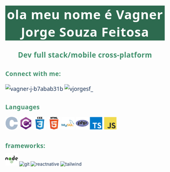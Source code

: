 <h1 align="center" style="color:#ffffff; background-color: #2d6a4f ;font-size:2.5rem; margin-top:30px; margin-bottom:10px; text-align:center; letter-spacing:1px; font-family:'Segoe UI',Arial,sans-serif;">
  ola meu nome é Vagner Jorge Souza Feitosa
</h1>
<h3 align="center" style="color:#40916c;;font-size:1.4rem; margin-bottom:10px; margin-top:30px; text-align:center; letter-spacing:0.5px; font-family:'Segoe UI',Arial,sans-serif;">
  Dev full stack/mobile cross-platform
</h3>


<h3 align="left" style="color:#40916c; font-size:1.2rem; margin-bottom:10px; margin-top:30px; text-align:left; letter-spacing:0.5px; font-family:'Segoe UI',Arial,sans-serif;">
  Connect with me:
</h3>
<p align="left" style="font-size:1.1rem; line-height:1.6; font-family:'Segoe UI',Arial,sans-serif;">
<a href="https://linkedin.com/in/vagner-j-b7abab31b" target="blank" style="color:#1d3557; text-decoration:none; transition:color 0.2s;"><img align="center" src="https://raw.githubusercontent.com/rahuldkjain/github-profile-readme-generator/master/src/images/icons/Social/linked-in-alt.svg" alt="vagner-j-b7abab31b" height="30" width="40" /></a>
<a href="https://instagram.com/vjorgesf_" target="blank" style="color:#1d3557; text-decoration:none; transition:color 0.2s;"><img align="center" src="https://raw.githubusercontent.com/rahuldkjain/github-profile-readme-generator/master/src/images/icons/Social/instagram.svg" alt="vjorgesf_" height="30" width="40" /></a>
</p>

<h3 align="left" style="color:#40916c; font-size:1.2rem; margin-bottom:10px; margin-top:30px; text-align:left; letter-spacing:0.5px; font-family:'Segoe UI',Arial,sans-serif;">
  Languages
</h3>
<p align="left" style="font-size:1.1rem; line-height:1.6; font-family:'Segoe UI',Arial,sans-serif;">
  <a href="https://www.cprogramming.com/" target="_blank" rel="noreferrer" style="color:#1d3557; text-decoration:none; transition:color 0.2s;"> <img src="https://raw.githubusercontent.com/devicons/devicon/master/icons/c/c-original.svg" alt="c" width="40" height="40"/> </a>
  <a href="https://www.w3schools.com/cs/" target="_blank" rel="noreferrer" style="color:#1d3557; text-decoration:none; transition:color 0.2s;"> <img src="https://raw.githubusercontent.com/devicons/devicon/master/icons/csharp/csharp-original.svg" alt="csharp" width="40" height="40"/> </a>
  <a href="https://www.w3schools.com/css/" target="_blank" rel="noreferrer" style="color:#1d3557; text-decoration:none; transition:color 0.2s;"> <img src="https://raw.githubusercontent.com/devicons/devicon/master/icons/css3/css3-original-wordmark.svg" alt="css3" width="40" height="40"/> </a>
  <a href="https://www.w3schools.com/html/default.asp" target="_blank" rel="noreferrer" style="color:#1d3557; text-decoration:none; transition:color 0.2s;"> <img src="https://raw.githubusercontent.com/devicons/devicon/master/icons/html5/html5-original-wordmark.svg" alt="html5" width="40" height="40"/> </a>
  <a href="https://www.mysql.com/" target="_blank" rel="noreferrer" style="color:#1d3557; text-decoration:none; transition:color 0.2s;"> <img src="https://raw.githubusercontent.com/devicons/devicon/master/icons/mysql/mysql-original-wordmark.svg" alt="mysql" width="40" height="40"/> </a>
  <a href="https://www.php.net" target="_blank" rel="noreferrer" style="color:#1d3557; text-decoration:none; transition:color 0.2s;"> <img src="https://raw.githubusercontent.com/devicons/devicon/master/icons/php/php-original.svg" alt="php" width="40" height="40"/> </a>
  <a href="https://www.typescriptlang.org/" target="_blank" rel="noreferrer" style="color:#1d3557; text-decoration:none; transition:color 0.2s;"> <img src="https://raw.githubusercontent.com/devicons/devicon/master/icons/typescript/typescript-original.svg" alt="typescript" width="40" height="40"/> </a>
  <a href="https://developer.mozilla.org/en-US/docs/Web/JavaScript" target="_blank" rel="noreferrer" style="color:#1d3557; text-decoration:none; transition:color 0.2s;"> <img src="https://raw.githubusercontent.com/devicons/devicon/master/icons/javascript/javascript-original.svg" alt="javascript" width="40" height="40"/> </a>
</p>
<h3 align="left" style="color:#40916c; font-size:1.2rem; margin-bottom:10px; margin-top:30px; text-align:left; letter-spacing:0.5px; font-family:'Segoe UI',Arial,sans-serif;">
  frameworks:
</h3>
<a href="https://nodejs.org" target="_blank" rel="noreferrer" style="color:#1d3557; text-decoration:none; transition:color 0.2s;"> <img src="https://raw.githubusercontent.com/devicons/devicon/master/icons/nodejs/nodejs-original-wordmark.svg" alt="nodejs" width="40" height="40"/> </a>
<a href="https://git-scm.com/" target="_blank" rel="noreferrer" style="color:#1d3557; text-decoration:none; transition:color 0.2s;"> <img src="https://www.vectorlogo.zone/logos/git-scm/git-scm-icon.svg" alt="git" width="40" height="40"/> </a>
<a href="https://reactnative.dev/" target="_blank" rel="noreferrer" style="color:#1d3557; text-decoration:none; transition:color 0.2s;"> <img src="https://reactnative.dev/img/header_logo.svg" alt="reactnative" width="40" height="40"/> </a>
<a href="https://tailwindcss.com/" target="_blank" rel="noreferrer" style="color:#1d3557; text-decoration:none; transition:color 0.2s;"> <img src="https://www.vectorlogo.zone/logos/tailwindcss/tailwindcss-icon.svg" alt="tailwind" width="40" height="40"/> </a>
